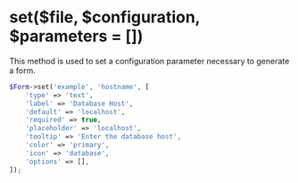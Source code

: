 # set($file, $configuration, $parameters = [])
This method is used to set a configuration parameter necessary to generate a form.

```php
$Form->set('example', 'hostname', [
    'type' => 'text',
    'label' => 'Database Host',
    'default' => 'localhost',
    'required' => true,
    'placeholder' => 'localhost',
    'tooltip' => 'Enter the database host',
    'color' => 'primary',
    'icon' => 'database',
    'options' => [],
]);
```
